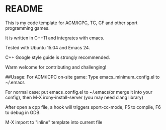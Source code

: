 README
===

This is my code template for ACM/ICPC, TC, CF and other sport programming games.

It is written in C++11 and integrates with emacs.

Tested with Ubuntu 15.04 and Emacs 24.

C++ Google style guide is strongly recommended.

Warm welcome for contributing and challenging!

##Usage:
For ACM/ICPC on-site game: Type emacs_minimum_config.el to ~/.emacs

For normal case: put emacs_config.el to ~/.emacs(or merge it into your config), then M-X irony-install-server
(you may need clang library)

After open a cpp file, a hook will triggers sport-cc-mode, F5 to compile, F6 to debug in GDB.

M-X import to "inline" template into current file
